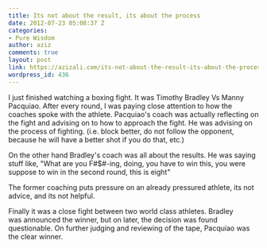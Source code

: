 ```yaml
---
title: Its not about the result, its about the process
date: 2012-07-23 05:08:37 Z
categories:
- Pure Wisdom
author: aziz
comments: true
layout: post
link: https://azizali.com/its-not-about-the-result-its-about-the-process/
wordpress_id: 436
---
```


I just finished watching a boxing fight. It was Timothy Bradley Vs Manny Pacquiao. After every round, I was paying close attention to how the coaches spoke with the athlete. Pacquiao's coach was actually reflecting on the fight and advising on to how to approach the fight. He was advising on the process of fighting. (i.e. block better, do not follow the opponent, because he will have a better shot if you do that, etc.)

On the other hand Bradley's coach was all about the results. He was saying stuff like, "What are you F#$#-ing, doing, you have to win this, you were suppose to win in the second round, this is eight"

The former coaching puts pressure on an already pressured athlete, its not advice, and its not helpful.

Finally it was a close fight between two world class athletes. Bradley was announced the winner, but on later, the decision was found questionable. On further judging and reviewing of the tape, Pacquiao was the clear winner.
